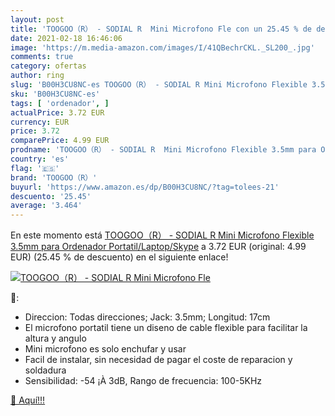 ```yaml
---
layout: post
title: 'TOOGOO（R） - SODIAL R  Mini Microfono Fle con un 25.45 % de descuento'
date: 2021-02-18 16:46:06
image: 'https://m.media-amazon.com/images/I/41QBechrCKL._SL200_.jpg'
comments: true
category: ofertas
author: ring
slug: 'B00H3CU8NC-es TOOGOO（R） - SODIAL R Mini Microfono Flexible 3.5mm para...'
sku: 'B00H3CU8NC-es'
tags: [ 'ordenador', ]
actualPrice: 3.72 EUR
currency: EUR
price: 3.72
comparePrice: 4.99 EUR
prodname: 'TOOGOO（R） - SODIAL R  Mini Microfono Flexible 3.5mm para Ordenador Portatil/Laptop/Skype'
country: 'es'
flag: '🇪🇸'
brand: 'TOOGOO（R）'
buyurl: 'https://www.amazon.es/dp/B00H3CU8NC/?tag=tolees-21'
descuento: '25.45'
average: '3.464'
---
```


En este momento está [TOOGOO（R） - SODIAL R  Mini Microfono Flexible 3.5mm para Ordenador Portatil/Laptop/Skype](https://www.amazon.es/dp/B00H3CU8NC/?tag=tolees-21) a 3.72 EUR (original: 4.99 EUR) (25.45 %  de descuento) en el siguiente enlace!

[![TOOGOO（R） - SODIAL R  Mini Microfono Fle](https://m.media-amazon.com/images/I/41QBechrCKL._SL200_.jpg)](https://www.amazon.es/dp/B00H3CU8NC/?tag=tolees-21)

🔎:

- Direccion: Todas direcciones; Jack: 3.5mm; Longitud: 17cm
- El microfono portatil tiene un diseno de cable flexible para facilitar la altura y angulo
- Mini microfono es solo enchufar y usar
- Facil de instalar, sin necesidad de pagar el coste de reparacion y soldadura
- Sensibilidad: -54 ¡À 3dB, Rango de frecuencia: 100-5KHz

[🛒 Aquí!!!](https://www.amazon.es/dp/B00H3CU8NC/?tag=tolees-21)
